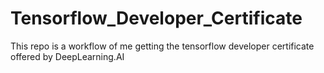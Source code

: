 # Tensorflow_Developer_Certificate

This repo is a workflow of me getting the tensorflow developer certificate offered by DeepLearning.AI
